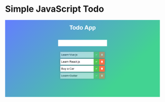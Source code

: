 # Simple JavaScript Todo

![](https://raw.githubusercontent.com/mfaras94/js-todo/main/_C__Users_mfara_Desktop_JavaScript_index.html.png)


